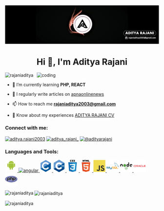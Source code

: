 ![logo](https://github.com/rajaniaditya/rajaniaditya/blob/main/1690053503816.jpg)


<h1 align="center">Hi 👋, I'm Aditya Rajani</h1>

<img src="https://user-images.githubusercontent.com/55389276/140866485-8fb1c876-9a8f-4d6a-98dc-08c4981eaf70.gif" align="right" alt="coding" width="400">

<p align="left"> <img src="https://komarev.com/ghpvc/?username=rajaniaditya&label=Profile%20views&color=0e75b6&style=flat" alt="rajaniaditya" /> </p>

- 🌱 I’m currently learning **PHP, REACT**

- 📝 I regularly write articles on [apnaonlinenews](apnaonlinenews.blogspot.com)

- 📫 How to reach me **rajaniaditya2003@gmail.com**

- 📄 Know about my experiences [ADITYA RAJANI CV](https://drive.google.com/file/d/1Kh8MlYIe-Iz91PaNKsU_OFcjp0vdEIPA/view?usp=sharing)

<h3 align="left">Connect with me:</h3>
<p align="left">
<a href="https://fb.com/aditya.rajani2003" target="blank"><img align="center" src="https://raw.githubusercontent.com/rahuldkjain/github-profile-readme-generator/master/src/images/icons/Social/facebook.svg" alt="aditya.rajani2003" height="30" width="40" /></a>
<a href="https://instagram.com/aditya_rajani_" target="blank"><img align="center" src="https://raw.githubusercontent.com/rahuldkjain/github-profile-readme-generator/master/src/images/icons/Social/instagram.svg" alt="aditya_rajani_" height="30" width="40" /></a>
<a href="https://www.youtube.com/c/@adityarajani" target="blank"><img align="center" src="https://raw.githubusercontent.com/rahuldkjain/github-profile-readme-generator/master/src/images/icons/Social/youtube.svg" alt="@adityarajani" height="30" width="40" /></a>
</p>

<h3 align="left">Languages and Tools:</h3>
<p align="left"> <a href="https://developer.android.com" target="_blank" rel="noreferrer"> <img src="https://raw.githubusercontent.com/devicons/devicon/master/icons/android/android-original-wordmark.svg" alt="android" width="40" height="40"/> </a> <a href="https://angular.io" target="_blank" rel="noreferrer"> <img src="https://angular.io/assets/images/logos/angular/angular.svg" alt="angular" width="40" height="40"/> </a> <a href="https://www.cprogramming.com/" target="_blank" rel="noreferrer"> <img src="https://raw.githubusercontent.com/devicons/devicon/master/icons/c/c-original.svg" alt="c" width="40" height="40"/> </a> <a href="https://www.w3schools.com/cpp/" target="_blank" rel="noreferrer"> <img src="https://raw.githubusercontent.com/devicons/devicon/master/icons/cplusplus/cplusplus-original.svg" alt="cplusplus" width="40" height="40"/> </a> <a href="https://www.w3schools.com/css/" target="_blank" rel="noreferrer"> <img src="https://raw.githubusercontent.com/devicons/devicon/master/icons/css3/css3-original-wordmark.svg" alt="css3" width="40" height="40"/> </a> <a href="https://www.w3.org/html/" target="_blank" rel="noreferrer"> <img src="https://raw.githubusercontent.com/devicons/devicon/master/icons/html5/html5-original-wordmark.svg" alt="html5" width="40" height="40"/> </a> <a href="https://developer.mozilla.org/en-US/docs/Web/JavaScript" target="_blank" rel="noreferrer"> <img src="https://raw.githubusercontent.com/devicons/devicon/master/icons/javascript/javascript-original.svg" alt="javascript" width="40" height="40"/> </a> <a href="https://www.mysql.com/" target="_blank" rel="noreferrer"> <img src="https://raw.githubusercontent.com/devicons/devicon/master/icons/mysql/mysql-original-wordmark.svg" alt="mysql" width="40" height="40"/> </a> <a href="https://nodejs.org" target="_blank" rel="noreferrer"> <img src="https://raw.githubusercontent.com/devicons/devicon/master/icons/nodejs/nodejs-original-wordmark.svg" alt="nodejs" width="40" height="40"/> </a> <a href="https://www.oracle.com/" target="_blank" rel="noreferrer"> <img src="https://raw.githubusercontent.com/devicons/devicon/master/icons/oracle/oracle-original.svg" alt="oracle" width="40" height="40"/> </a> <a href="https://www.php.net" target="_blank" rel="noreferrer"> <img src="https://raw.githubusercontent.com/devicons/devicon/master/icons/php/php-original.svg" alt="php" width="40" height="40"/> </a> </p>

<p><img align="left" src="https://github-readme-stats.vercel.app/api/top-langs?username=rajaniaditya&show_icons=true&locale=en&layout=compact" alt="rajaniaditya" /></p>

<p>&nbsp;<img align="center" src="https://github-readme-stats.vercel.app/api?username=rajaniaditya&show_icons=true&locale=en" alt="rajaniaditya" /></p>

<p><img align="center" src="https://github-readme-streak-stats.herokuapp.com/?user=rajaniaditya&" alt="rajaniaditya" /></p>
